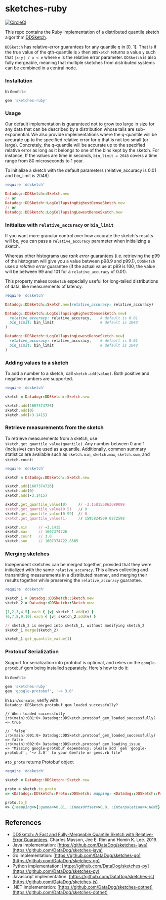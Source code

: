 # sketches-ruby

[![CircleCI](https://circleci.com/gh/DataDog/sketches-ruby/tree/main.svg?style=svg)](https://circleci.com/gh/DataDog/sketches-ruby/tree/main)

This repo contains the Ruby implementation of a distributed quantile sketch algorithm [DDSketch](http://www.vldb.org/pvldb/vol12/p2195-masson.pdf).

`DDSketch` has relative-error guarantees for any quantile q in [0, 1]. That is if the true value of the qth-quantile is `x` then `DDSketch` returns a value `y` such that `|x-y| / x < e` where `e` is the relative error parameter. `DDSketch` is also fully mergeable, meaning that multiple sketches from distributed systems can be combined in a central node.

### Installation

In `Gemfile`

```ruby
gem 'sketches-ruby'
```

### Usage

Our default implementation is guaranteed not to grow too large in size for any data that can be described by a distribution whose tails are sub-exponential. We also provide implementations where the q-quantile will be accurate up to the specified relative error for q that is not too small (or large). Concretely, the q-quantile will be accurate up to the specified relative error as long as it belongs to one of the bins kept by the sketch. For instance, If the values are time in seconds, `bin_limit = 2048` covers a time range from 80 microseconds to 1 year.


To initialize a sketch with the default parameters (relative_accuracy is 0.01 and bin_limit is 2048)

```ruby
require 'ddsketch'

Datadog::DDSketch::Sketch.new
// or
Datadog::DDSketch::LogCollapsingHighestDenseSketch.new
// or
Datadog::DDSketch::LogCollapsingLowestDenseSketch.new
```

### Initialize with `relative_accuracy` or `bin_limit`

If you want more granular control over how accurate the sketch's results will be, you can pass a `relative_accuracy` parameter when initializing a sketch.

Whereas other histograms use _rank error_ guarantees (i.e. retrieving the p99 of the histogram will give you a value between p98.9 and p99.1), `DDSketch` uses a _relative error_ guarantee (if the actual value at p99 is 100, the value will be between 99 and 101 for a `relative_accuracy` of 0.01).

This property makes `DDSketch` especially useful for long-tailed distributions of data, like measurements of latency.

```ruby
require 'ddsketch'

Datadog::DDSketch::Sketch.new(relative_accuracy: relative_accuracy)

Datadog::DDSketch::LogCollapsingHighestDenseSketch.new(
  relative_accuracy: relative_accuracy,    # default is 0.01
  bin_limit: bin_limit                     # default is 2048
)

Datadog::DDSketch::LogCollapsingLowestDenseSketch.new(
  relative_accuracy: relative_accuracy,    # default is 0.01
  bin_limit: bin_limit                     # default is 2048
)
```

### Adding values to a sketch

To add a number to a sketch, call `sketch.add(value)`. Both positive and negative numbers are supported.

```ruby
require 'ddsketch'

sketch = Datadog::DDSketch::Sketch.new

sketch.add(1607374726)
sketch.add(0)
sketch.add(-3.1415)
```

### Retrieve measurements from the sketch

To retrieve measurements from a sketch, use `sketch.get_quantile_value(quantile)`. Any number between 0 and 1 (inclusive) can be used as a quantile. Additionally, common summary statistics are available such as `sketch.min`, `sketch.max`, `sketch.sum`, and `sketch.count`:

```ruby
require 'ddsketch'

sketch = Datadog::DDSketch::Sketch.new

sketch.add(1607374726)
sketch.add(0)
sketch.add(-3.1415)

sketch.get_quantile_value(0)     // -3.158156063689099
sketch.get_quantile_value(0.5)   // 0
sketch.get_quantile_value(0.99)  // 0
sketch.get_quantile_value(1)     // 1595824509.0872598

sketch.min     // -3.1415
sketch.max     // 1607374726
sketch.count   // 3.0
sketch.sum     // 1607374722.8585
```

### Merging sketches

Independent sketches can be merged together, provided that they were initialized with the same `relative_accuracy`. This allows collecting and transmitting measurements in a distributed manner, and merging their results together while preserving the `relative_accuracy` guarantee.

```ruby
require 'ddsketch'

sketch_1 = Datadog::DDSketch::Sketch.new
sketch_2 = Datadog::DDSketch::Sketch.new

[1,2,3,4,5].each { |v| sketch_1.add(v) }
[6,7,8,9,10].each { |v| sketch_2.add(v) }

// sketch_2 is merged into sketch_1, without modifying sketch_2
sketch_1.merge(sketch_2)

sketch_1.get_quantile_value(1)
```

### Protobuf Serialization

Support for serialization into protobuf is optional, and relies on the `google-protobuf` gem being installed separately. Here's how to do it:

In `Gemfile`

```ruby
gem 'sketches-ruby'
gem 'google-protobuf', '~> 3.0'
```
In `bin/console`, verify with `Datadog::DDSketch.protobuf_gem_loaded_successfully?`

```
// When loaded successfully
irb(main):001:0> Datadog::DDSketch.protobuf_gem_loaded_successfully?
=> true

// `false`
irb(main):001:0> Datadog::DDSketch.protobuf_gem_loaded_successfully?
=> false
irb(main):002:0> Datadog::DDSketch.protobuf_gem_loading_issue
=> "Missing google-protobuf dependency; please add `gem 'google-protobuf', '~> 3.0'` to your Gemfile or gems.rb file"
```

`#to_proto` returns Protobuf object

```ruby
require 'ddsketch'

sketch = Datadog::DDSketch::Sketch.new

proto = sketch.to_proto
=> <Datadog::DDSketch::Proto::DDSketch: mapping: <Datadog::DDSketch::Proto::IndexMapping: gamma: 0.01, indexOffset: 0.0, interpolation: :NONE>, positiveValues: <Datadog::DDSketch::Proto::Store: binCounts: {}, contiguousBinCounts: [], contiguousBinIndexOffset: 0>, negativeValues: <Datadog::DDSketch::Proto::Store: binCounts: {}, contiguousBinCounts: [], contiguousBinIndexOffset: 0>, zeroCount: 0.0>

proto.to_h
=> {:mapping=>{:gamma=>0.01, :indexOffset=>0.0, :interpolation=>:NONE}, :positiveValues=>{:binCounts=>{}, :contiguousBinCounts=>[], :contiguousBinIndexOffset=>0}, :negativeValues=>{:binCounts=>{}, :contiguousBinCounts=>[], :contiguousBinIndexOffset=>0}, :zeroCount=>0.0}
```

## References

* [DDSketch: A Fast and Fully-Mergeable Quantile Sketch with Relative-Error Guarantees](http://www.vldb.org/pvldb/vol12/p2195-masson.pdf). Charles Masson, Jee E. Rim and Homin K. Lee. 2019.
* Java implementation: [https://github.com/DataDog/sketches-java](https://github.com/DataDog/sketches-java)
* Go implementation: [https://github.com/DataDog/sketches-go](https://github.com/DataDog/sketches-go)
* Python implementation: [https://github.com/DataDog/sketches-py](https://github.com/DataDog/sketches-py)
* Javascript implementation: [https://github.com/DataDog/sketches-js](https://github.com/DataDog/sketches-js)
* .NET implementation: [https://github.com/DataDog/sketches-dotnet](https://github.com/DataDog/sketches-dotnet)
